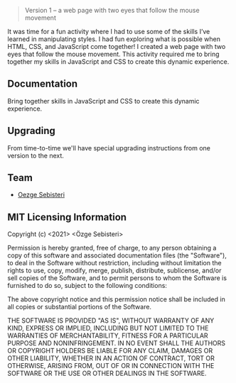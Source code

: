> Version 1 – a web page with two eyes that follow the mouse movement

It was time for a fun activity where I had to use some of the skills I’ve learned in manipulating styles. I had fun exploring what is possible when HTML, CSS, and JavaScript come together! I created a web page with two eyes that follow the mouse movement. This activity required me to bring together my skills in JavaScript and CSS to create this dynamic experience.

## Documentation

Bring together skills in JavaScript and CSS to create this dynamic experience.

## Upgrading

From time-to-time we'll have special upgrading instructions from one version to the next.

## Team
* [Oezge Sebisteri](https://github.com/17-100)

## MIT Licensing Information

Copyright (c) <2021> <Özge Sebisteri>

Permission is hereby granted, free of charge, to any person obtaining a copy
of this software and associated documentation files (the "Software"), to deal
in the Software without restriction, including without limitation the rights
to use, copy, modify, merge, publish, distribute, sublicense, and/or sell
copies of the Software, and to permit persons to whom the Software is
furnished to do so, subject to the following conditions:

The above copyright notice and this permission notice shall be included in all
copies or substantial portions of the Software.

THE SOFTWARE IS PROVIDED "AS IS", WITHOUT WARRANTY OF ANY KIND, EXPRESS OR
IMPLIED, INCLUDING BUT NOT LIMITED TO THE WARRANTIES OF MERCHANTABILITY,
FITNESS FOR A PARTICULAR PURPOSE AND NONINFRINGEMENT. IN NO EVENT SHALL THE
AUTHORS OR COPYRIGHT HOLDERS BE LIABLE FOR ANY CLAIM, DAMAGES OR OTHER
LIABILITY, WHETHER IN AN ACTION OF CONTRACT, TORT OR OTHERWISE, ARISING FROM,
OUT OF OR IN CONNECTION WITH THE SOFTWARE OR THE USE OR OTHER DEALINGS IN THE
SOFTWARE.
